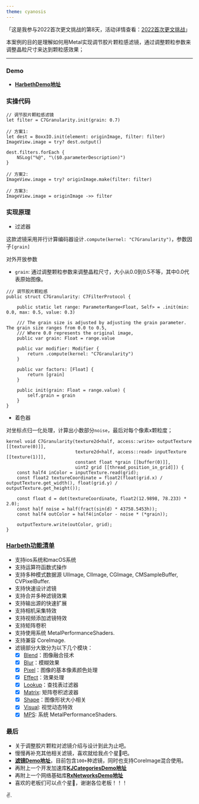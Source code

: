 ```yaml
---
theme: cyanosis
---
```

「这是我参与2022首次更文挑战的第8天，活动详情查看：[2022首次更文挑战](https://juejin.cn/post/7162096952883019783?utm_source=push&utm_medium=web&utm_campaign=jinshijihua02)」

本案例的目的是理解如何用Metal实现调节胶片颗粒感滤镜，通过调整颗粒参数来调整晶粒尺寸来达到颗粒感效果；

---

### Demo

- [**HarbethDemo地址**](https://github.com/yangKJ/Harbeth)

### 实操代码

```
// 调节胶片颗粒感滤镜
let filter = C7Granularity.init(grain: 0.7)

// 方案1:
let dest = BoxxIO.init(element: originImage, filter: filter)
ImageView.image = try? dest.output()

dest.filters.forEach {
    NSLog("%@", "\($0.parameterDescription)")
}

// 方案2:
ImageView.image = try? originImage.make(filter: filter)

// 方案3:
ImageView.image = originImage ->> filter
```

### 实现原理

- 过滤器

这款滤镜采用并行计算编码器设计`.compute(kernel: "C7Granularity")`，参数因子`[grain]`

对外开放参数
- `grain`: 通过调整颗粒参数来调整晶粒尺寸，大小从0.0到0.5不等，其中0.0代表原始图像。

```
/// 调节胶片颗粒感
public struct C7Granularity: C7FilterProtocol {
    
    public static let range: ParameterRange<Float, Self> = .init(min: 0.0, max: 0.5, value: 0.3)
    
    /// The grain size is adjusted by adjusting the grain parameter. The grain size ranges from 0.0 to 0.5,
    /// Where 0.0 represents the original image,
    public var grain: Float = range.value
    
    public var modifier: Modifier {
        return .compute(kernel: "C7Granularity")
    }
    
    public var factors: [Float] {
        return [grain]
    }
    
    public init(grain: Float = range.value) {
        self.grain = grain
    }
}
```

- 着色器

对坐标点归一化处理，计算出小数部分`noise`，最后对每个像素x颗粒度；

```
kernel void C7Granularity(texture2d<half, access::write> outputTexture [[texture(0)]],
                          texture2d<half, access::read> inputTexture [[texture(1)]],
                          constant float *grain [[buffer(0)]],
                          uint2 grid [[thread_position_in_grid]]) {
    const half4 inColor = inputTexture.read(grid);
    const float2 textureCoordinate = float2(float(grid.x) / outputTexture.get_width(), float(grid.y) / outputTexture.get_height());
    
    const float d = dot(textureCoordinate, float2(12.9898, 78.233) * 2.0);
    const half noise = half(fract(sin(d) * 43758.5453h));
    const half4 outColor = half4(inColor - noise * (*grain));
    
    outputTexture.write(outColor, grid);
}
```

### [Harbeth功能清单](https://github.com/yangKJ/Harbeth)

- 支持ios系统和macOS系统
- 支持运算符函数式操作
- 支持多种模式数据源 UIImage, CIImage, CGImage, CMSampleBuffer, CVPixelBuffer.
- 支持快速设计滤镜
- 支持合并多种滤镜效果
- 支持输出源的快速扩展
- 支持相机采集特效
- 支持视频添加滤镜特效
- 支持矩阵卷积
- 支持使用系统 MetalPerformanceShaders.
- 支持兼容 CoreImage.
- 滤镜部分大致分为以下几个模块：
   - [x] [Blend](https://github.com/yangKJ/Harbeth/tree/master/Sources/Compute/Blend)：图像融合技术
   - [x] [Blur](https://github.com/yangKJ/Harbeth/tree/master/Sources/Compute/Blur)：模糊效果
   - [x] [Pixel](https://github.com/yangKJ/Harbeth/tree/master/Sources/Compute/ColorProcess)：图像的基本像素颜色处理
   - [x] [Effect](https://github.com/yangKJ/Harbeth/tree/master/Sources/Compute/Effect)：效果处理
   - [x] [Lookup](https://github.com/yangKJ/Harbeth/tree/master/Sources/Compute/Lookup)：查找表过滤器
   - [x] [Matrix](https://github.com/yangKJ/Harbeth/tree/master/Sources/Compute/Matrix): 矩阵卷积滤波器
   - [x] [Shape](https://github.com/yangKJ/Harbeth/tree/master/Sources/Compute/Shape)：图像形状大小相关
   - [x] [Visual](https://github.com/yangKJ/Harbeth/tree/master/Sources/Compute/Visual): 视觉动态特效
   - [x] [MPS](https://github.com/yangKJ/Harbeth/tree/master/Sources/Compute/MPS): 系统 MetalPerformanceShaders.

### 最后

- 关于调整胶片颗粒对滤镜介绍与设计到此为止吧。
- 慢慢再补充其他相关滤镜，喜欢就给我点个星🌟吧。
- [**滤镜Demo地址**](https://github.com/yangKJ/Harbeth)，目前包含`100+`种滤镜，同时也支持CoreImage混合使用。
- 再附上一个开发加速库[**KJCategoriesDemo地址**](https://github.com/yangKJ/KJCategories)
- 再附上一个网络基础库[**RxNetworksDemo地址**](https://github.com/yangKJ/RxNetworks)
- 喜欢的老板们可以点个星🌟，谢谢各位老板！！！

✌️.
